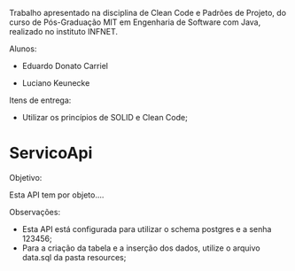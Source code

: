 Trabalho apresentado na disciplina de Clean Code e Padrões de Projeto, do curso de Pós-Graduação MIT em Engenharia de Software com Java, realizado no instituto INFNET.

Alunos:

- Eduardo Donato Carriel

- Luciano Keunecke

Itens de entrega:

- Utilizar os princípios de SOLID e Clean Code;

# ServicoApi

Objetivo: 

Esta API tem por objeto....

Observações:

- Esta API está configurada para utilizar o schema postgres e a senha 123456;
- Para a criação da tabela e a inserção dos dados, utilize o arquivo data.sql da pasta resources;
